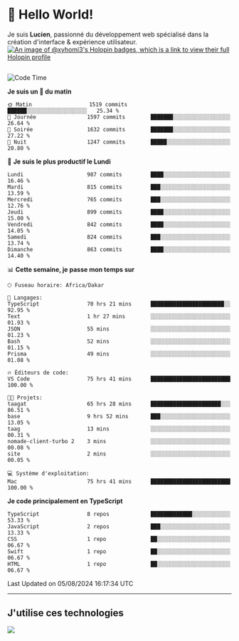 # 👋 Hello World!

Je suis **Lucien**, passionné du développement web spécialisé dans la création d'interface & expérience utilisateur.
[![An image of @xyhomi3's Holopin badges, which is a link to view their full Holopin profile](https://holopin.me/xyhomi3)](https://holopin.io/@xyhomi3)

##

<!--START_SECTION:waka-->
![Code Time](http://img.shields.io/badge/Code%20Time-1%2C704%20hrs%2030%20mins-blue)

**Je suis un 🐤 du matin** 

```text
🌞 Matin                  1519 commits        ██████░░░░░░░░░░░░░░░░░░░   25.34 % 
🌆 Journée                1597 commits        ███████░░░░░░░░░░░░░░░░░░   26.64 % 
🌃 Soirée                 1632 commits        ███████░░░░░░░░░░░░░░░░░░   27.22 % 
🌙 Nuit                   1247 commits        █████░░░░░░░░░░░░░░░░░░░░   20.80 % 
```
📅 **Je suis le plus productif le Lundi** 

```text
Lundi                    987 commits         ████░░░░░░░░░░░░░░░░░░░░░   16.46 % 
Mardi                    815 commits         ███░░░░░░░░░░░░░░░░░░░░░░   13.59 % 
Mercredi                 765 commits         ███░░░░░░░░░░░░░░░░░░░░░░   12.76 % 
Jeudi                    899 commits         ████░░░░░░░░░░░░░░░░░░░░░   15.00 % 
Vendredi                 842 commits         ████░░░░░░░░░░░░░░░░░░░░░   14.05 % 
Samedi                   824 commits         ███░░░░░░░░░░░░░░░░░░░░░░   13.74 % 
Dimanche                 863 commits         ████░░░░░░░░░░░░░░░░░░░░░   14.40 % 
```


📊 **Cette semaine, je passe mon temps sur** 

```text
🕑︎ Fuseau horaire: Africa/Dakar

💬 Langages: 
TypeScript               70 hrs 21 mins      ███████████████████████░░   92.95 % 
Text                     1 hr 27 mins        ░░░░░░░░░░░░░░░░░░░░░░░░░   01.93 % 
JSON                     55 mins             ░░░░░░░░░░░░░░░░░░░░░░░░░   01.23 % 
Bash                     52 mins             ░░░░░░░░░░░░░░░░░░░░░░░░░   01.15 % 
Prisma                   49 mins             ░░░░░░░░░░░░░░░░░░░░░░░░░   01.08 % 

🔥 Éditeurs de code: 
VS Code                  75 hrs 41 mins      █████████████████████████   100.00 % 

🐱‍💻 Projets: 
taagat                   65 hrs 28 mins      ██████████████████████░░░   86.51 % 
base                     9 hrs 52 mins       ███░░░░░░░░░░░░░░░░░░░░░░   13.05 % 
taag                     13 mins             ░░░░░░░░░░░░░░░░░░░░░░░░░   00.31 % 
nomade-client-turbo 2    3 mins              ░░░░░░░░░░░░░░░░░░░░░░░░░   00.08 % 
site                     2 mins              ░░░░░░░░░░░░░░░░░░░░░░░░░   00.05 % 

💻 Système d'exploitation: 
Mac                      75 hrs 41 mins      █████████████████████████   100.00 % 
```

**Je code principalement en TypeScript** 

```text
TypeScript               8 repos             █████████████░░░░░░░░░░░░   53.33 % 
JavaScript               2 repos             ███░░░░░░░░░░░░░░░░░░░░░░   13.33 % 
CSS                      1 repo              ██░░░░░░░░░░░░░░░░░░░░░░░   06.67 % 
Swift                    1 repo              ██░░░░░░░░░░░░░░░░░░░░░░░   06.67 % 
HTML                     1 repo              ██░░░░░░░░░░░░░░░░░░░░░░░   06.67 % 
```




 Last Updated on 05/08/2024 16:17:34 UTC
<!--END_SECTION:waka-->
---

## J'utilise ces technologies

<p align="left">
  <a href="https://skillicons.dev">
    <img src="https://skillicons.dev/icons?i=ts,js,md,scss,tailwind,react,docker,express,astro,vite,nextjs,vercel,figma,ableton" />
  </a>
</p>

